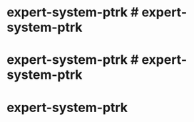 # expert-system-ptrk # expert-system-ptrk
# expert-system-ptrk # expert-system-ptrk
# expert-system-ptrk
